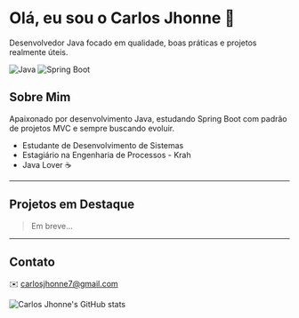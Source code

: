 <!-- Gif fofo aqui -->
# Olá, eu sou o Carlos Jhonne 👋

Desenvolvedor Java focado em qualidade, boas práticas e projetos realmente úteis.

<!-- Badges das linguagens -->
![Java](https://img.shields.io/badge/Java-ED8B00?style=for-the-badge&logo=java&logoColor=white)
![Spring Boot](https://img.shields.io/badge/Spring_Boot-6DB33F?style=for-the-badge&logo=spring-boot&logoColor=white)

<!-- Gif fofo no meio -->

## Sobre Mim
Apaixonado por desenvolvimento Java, estudando Spring Boot com padrão de projetos MVC e sempre buscando evoluir.

- Estudante de Desenvolvimento de Sistemas  
- Estagiário na Engenharia de Processos - Krah  
- Java Lover ☕  

---

## Projetos em Destaque
> Em breve...

---

## Contato
✉️ carlosjhonne7@gmail.com

<!-- Estatísticas GitHub dark -->
![Carlos Jhonne's GitHub stats](https://github-readme-stats.vercel.app/api?username=JhonneSB&show_icons=true&theme=dark)

<!-- Gif fofo final -->

